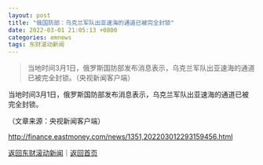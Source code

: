 ```yaml
---
layout: post
title: "俄国防部：乌克兰军队出亚速海的通道已被完全封锁"
date: 2022-03-01 21:05:13 +0800
categories: emnews
tags: 东财滚动新闻
---
```

> 当地时间3月1日，俄罗斯国防部发布消息表示，乌克兰军队出亚速海的通道已被完全封锁。（央视新闻客户端）

<p>当地时间3月1日，俄罗斯国防部发布消息表示，乌克兰军队出亚速海的通道已被完全封锁。</p><p class="em_media">（文章来源：央视新闻客户端）</p>

<http://finance.eastmoney.com/news/1351,202203012293159456.html>

[返回东财滚动新闻](//finews.withounder.com/emnews/)｜[返回首页](//finews.withounder.com/)
